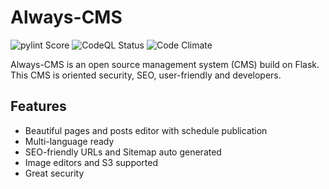 # Always-CMS

![pylint Score](https://github.com/Always-CMS/Always-CMS/actions/workflows/pylint.yml/badge.svg)
![CodeQL Status](https://github.com/Always-CMS/Always-CMS/actions/workflows/codeql-analysis.yml/badge.svg)
![Code Climate](https://codeclimate.com/github/Always-CMS/Always-CMS/badges/gpa.svg)

Always-CMS is an open source management system (CMS) build on Flask. This CMS is oriented security, SEO, user-friendly and developers.

## Features
 - Beautiful pages and posts editor with schedule publication
 - Multi-language ready
 - SEO-friendly URLs and Sitemap auto generated
 - Image editors and S3 supported
 - Great security
